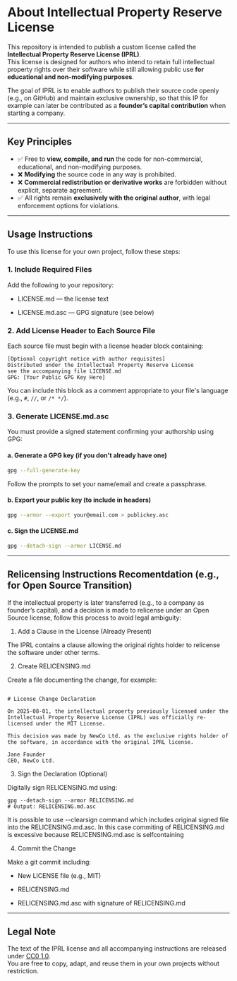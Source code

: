 # About Intellectual Property Reserve License

This repository is intended to publish a custom license called the **Intellectual Property Reserve License (IPRL)**.  
This license is designed for authors who intend to retain full intellectual property rights over their software while still allowing public use **for educational and non-modifying purposes**.

The goal of IPRL is to enable authors to publish their source code openly (e.g., on GitHub) and maintain exclusive ownership, so that this IP for example can later be contributed as a **founder’s capital contribution** when starting a company.

---

## Key Principles

- ✅ Free to **view, compile, and run** the code for non-commercial, educational, and non-modifying purposes.
- ❌ **Modifying** the source code in any way is prohibited.
- ❌ **Commercial redistribution or derivative works** are forbidden without explicit, separate agreement.
- ✅ All rights remain **exclusively with the original author**, with legal enforcement options for violations.

---

## Usage Instructions

To use this license for your own project, follow these steps:

### 1. Include Required Files

Add the following to your repository:

* LICENSE.md — the license text

* LICENSE.md.asc — GPG signature (see below)

### 2. Add License Header to Each Source File

Each source file must begin with a license header block containing:

```
[Optional copyright notice with author requisites]
Distributed under the Intellectual Property Reserve License
see the accompanying file LICENSE.md
GPG: [Your Public GPG Key Here]
```

You can include this block as a comment appropriate to your file's language (e.g., `#`, `//`, or `/* */`).

### 3. Generate LICENSE.md.asc

You must provide a signed statement confirming your authorship using GPG:

#### a. Generate a GPG key (if you don't already have one)

```bash
gpg --full-generate-key
```

Follow the prompts to set your name/email and create a passphrase.

#### b. Export your **public key** (to include in headers)

```bash
gpg --armor --export your@email.com > publickey.asc
```

#### c. Sign the LICENSE.md

```bash
gpg --detach-sign --armor LICENSE.md
```

---

## Relicensing Instructions Recomentdation (e.g., for Open Source Transition)

If the intellectual property is later transferred (e.g., to a company as founder’s capital), and a decision is made to relicense under an Open Source license, follow this process to avoid legal ambiguity:

1. Add a Clause in the License (Already Present)

The IPRL contains a clause allowing the original rights holder to relicense the software under other terms.

2. Create RELICENSING.md

Create a file documenting the change, for example:

```

# License Change Declaration

On 2025-08-01, the intellectual property previously licensed under the Intellectual Property Reserve License (IPRL) was officially re-licensed under the MIT License.

This decision was made by NewCo Ltd. as the exclusive rights holder of the software, in accordance with the original IPRL license.

Jane Founder  
CEO, NewCo Ltd.  

```

3. Sign the Declaration (Optional)

Digitally sign RELICENSING.md using:

```
gpg --detach-sign --armor RELICENSING.md
# Output: RELICENSING.md.asc
```

It is possible to use --clearsign command which includes original signed file into the RELICENSING.md.asc. In this case commiting of RELICENSING.md is excessive because RELICENSING.md.asc is selfcontaining

4. Commit the Change

Make a git commit including:

* New LICENSE file (e.g., MIT)

* RELICENSING.md

* RELICENSING.md.asc with signature of RELICENSING.md

---

## Legal Note

The text of the IPRL license and all accompanying instructions are released under [CC0 1.0](https://creativecommons.org/publicdomain/zero/1.0/).  
You are free to copy, adapt, and reuse them in your own projects without restriction.
